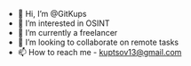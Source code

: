 - 👋 Hi, I’m @GitKups
- 👀 I’m interested in OSINT
- 🌱 I’m currently a freelancer
- 💞️ I’m looking to collaborate on remote tasks
- 📫 How to reach me - kuptsov13@gmail.com
